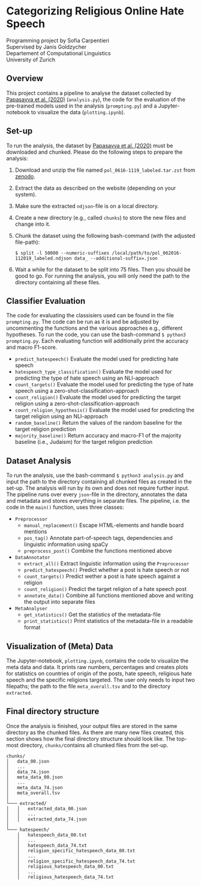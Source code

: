 

# Categorizing Religious Online Hate Speech

Programming project by Sofia Carpentieri\
Supervised by Janis Goldzycher\
Departement of Computational Linguistics\
University of Zurich


## Overview

This project contains a pipeline to analyse the dataset collected by [Papasavva et al. (2020)](https://arxiv.org/pdf/2001.07487.pdf) (```analysis.py```), the code for the evaluation of the pre-trained models used in the analysis (```prompting.py```) and a Jupyter-notebook to visualize the data (```plotting.ipynb```). 


## Set-up

To run the analysis, the dataset by [Papasavva et al. (2020)](https://arxiv.org/pdf/2001.07487.pdf) must be downloaded and chunked. Please do the following steps to prepare the analysis:

1. Download and unzip the file named ```pol_0616-1119_labeled.tar.zst``` from [zenodo](https://zenodo.org/records/3606810).
2. Extract the data as described on the website (depending on your system).
3. Make sure the extracted ```ndjson```-file is on a local directory.
4. Create a new directory (e.g., called ```chunks```) to store the new files and change into it.
5. Chunk the dataset using the following bash-command (with the adjusted file-path):
	
	```$ split -l 50000 --numeric-suffixes /local/path/to/pol_062016-112019_labeled.ndjson data_ --additional-suffix=.json```
6. Wait a while for the dataset to be split into 75 files. Then you should be good to go. For running the analysis, you will only need the path to the directory containing all these files.


## Classifier Evaluation

The code for evaluating the classisiers used can be found in the file ```prompting.py```. The code can be run as it is and be adjusted by uncommenting the functions and the various approaches e.g., different hypotheses. To run the code, you can use the bash-command ```$ python3 prompting.py```. Each evaluating function will additionally print the accuracy and macro F1-score.

* ```predict_hatespeech()``` Evaluate the model used for predicting hate speech
* ```hatespeech_type_classification()``` Evaluate the model used for predicting the type of hate speech using an NLI-approach
* ```count_targets()``` Evaluate the model used for predicting the type of hate speech using a zero-shot-classification-approach
* ```count_religion()``` Evaluate the model used for predicting the target religion using a zero-shot-classification-approach
* ```count_religion_hypothesis()``` Evaluate the model used for predicting the target religion using an NLI-approach
* ```random_baseline()``` Return the values of the random baseline for the target religion prediction
* ```majority_baseline()``` Return accuracy and macro-F1 of the majority baseline (i.e., Judaism) for the target religion prediction



## Dataset Analysis

To run the analysis, use the bash-command ```$ python3 analysis.py``` and input the path to the directory containing all chunked files as created in the set-up. The analysis will run by its own and does not require further input. The pipeline runs over every ```json```-file in the directory, annotates the data and metadata and stores everything in separate files. The pipeline, i.e. the code in the ```main()``` function, uses three classes: 

* ```Preprocessor``` 
    * ```manual_replacement()``` Escape HTML-elements and handle board mentions
    * ```pos_tag()``` Annotate part-of-speech tags, dependencies and linguistic information using spaCy
    * ```preprocess_post()``` Combine the functions mentioned above
* ```DataAnnotator```
    * ```extract_all()``` Extract linguistic information using the ```Preprocessor```
    * ```predict_hatespeech()``` Predict whether a post is hate speech or not
    * ```count_targets()``` Predict wether a post is hate speech against a religion
    * ```count_religion()``` Predict the target religion of a hate speech post
    * ```annotate_data()``` Combine all functions mentioned above and writing the output into separate files
* ```MetaAnalyser```
    * ```get_statistics()``` Get the statistics of the metadata-file
    * ```print_statistics()``` Print statistics of the metadata-file in a readable format



## Visualization of (Meta) Data

The Jupyter-notebook, ```plotting.ipynb```, contains the code to visualize the meta data and data. It prints raw numbers, percentages and creates plots for statistics on countries of origin of the posts, hate speech, religious hate speech and the specific religions targeted. The user only needs to input two filepaths; the path to the file ```meta_overall.tsv``` and to the directory ```extracted```.

## Final directory structure

Once the analysis is finished, your output files are stored in the same directory as the chunked files. As there are many new files created, this section shows how the final directory structure should look like. The top-most directory, ```chunks/```contains all chunked files from the set-up.

```
chunks/
│   data_00.json
│   ...
│   data_74.json
│   meta_data_00.json
│   ...
│   meta_data_74.json
│   meta_overall.tsv
│
└─── extracted/
│   │   extracted_data_00.json
│   │   ...
│   │   extracted_data_74.json
│   
└─── hatespeech/
    │   hatespeech_data_00.txt
    │   ...
    │   hatespeech_data_74.txt
    │   religion_specific_hatespeech_data_00.txt
    │	...
    │   religion_specific_hatespeech_data_74.txt
    │   religious_hatespeech_data_00.txt
    │	...
    │   religious_hatespeech_data_74.txt

```


